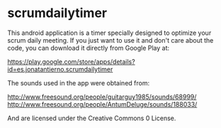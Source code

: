 scrumdailytimer
===============

This android application is a timer specially designed to optimize your scrum daily meeting. 
If you just want to use it and don't care about the code, you can download it directly from Google Play at:

https://play.google.com/store/apps/details?id=es.jonatantierno.scrumdailytimer

The sounds used in the app were obtained from:

http://www.freesound.org/people/guitarguy1985/sounds/68999/<nl/>
http://www.freesound.org/people/AntumDeluge/sounds/188033/

And are licensed under the Creative Commons 0 License.
